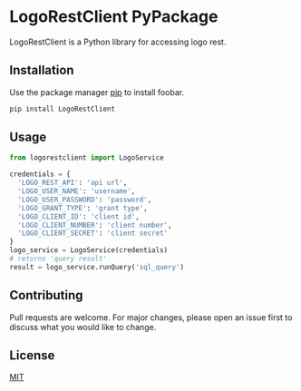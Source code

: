 # LogoRestClient PyPackage

LogoRestClient is a Python library for accessing logo rest.

## Installation

Use the package manager [pip](https://pip.pypa.io/en/stable/) to install foobar.

```bash
pip install LogoRestClient
```

## Usage

```python
from logorestclient import LogoService

credentials = {
  'LOGO_REST_API': 'api url', 
  'LOGO_USER_NAME': 'username', 
  'LOGO_USER_PASSWORD': 'password',
  'LOGO_GRANT_TYPE': 'grant type', 
  'LOGO_CLIENT_ID': 'client id', 
  'LOGO_CLIENT_NUMBER': 'client number',
  'LOGO_CLIENT_SECRET': 'client secret'
}
logo_service = LogoService(credentials)
# returns 'query result'
result = logo_service.runQuery('sql_query') 

```

## Contributing
Pull requests are welcome. For major changes, please open an issue first to discuss what you would like to change.

## License
[MIT](https://choosealicense.com/licenses/mit/)
